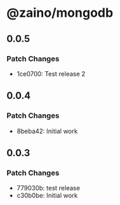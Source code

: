 # @zaino/mongodb

## 0.0.5

### Patch Changes

- 1ce0700: Test release 2

## 0.0.4

### Patch Changes

- 8beba42: Initial work

## 0.0.3

### Patch Changes

- 779030b: test release
- c30b0be: Initial work
